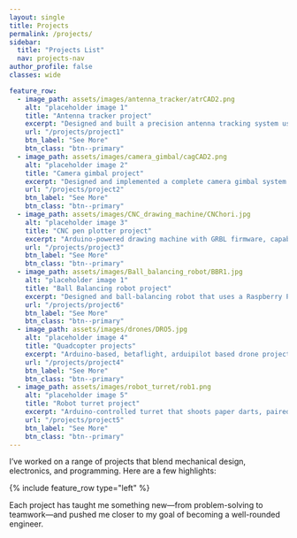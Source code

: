 ```yaml
---
layout: single
title: Projects
permalink: /projects/
sidebar:
  title: "Projects List"
  nav: projects-nav
author_profile: false
classes: wide

feature_row:
  - image_path: assets/images/antenna_tracker/atrCAD2.png
    alt: "placeholder image 1"
    title: "Antenna tracker project"
    excerpt: "Designed and built a precision antenna tracking system using Arduino microcontrollers and custom gimbal mechanisms to maintain satellite communication during UAV missions. Integrated real-time position calculation and motor control for seamless signal tracking in dynamic flight conditions."
    url: "/projects/project1"
    btn_label: "See More"
    btn_class: "btn--primary"
  - image_path: assets/images/camera_gimbal/cagCAD2.png
    alt: "placeholder image 2"
    title: "Camera gimbal project"
    excerpt: "Designed and implemented a complete camera gimbal system capable of maintaining camera stability during autonomous drone missions. The system utilizes an IMU for attitude sensing, custom ESC firmware for precise motor control"
    url: "/projects/project2"
    btn_label: "See More"
    btn_class: "btn--primary"
  - image_path: assets/images/CNC_drawing_machine/CNChori.jpg
    alt: "placeholder image 3"
    title: "CNC pen plotter project"
    excerpt: "Arduino-powered drawing machine with GRBL firmware, capable of producing precise line art. "
    url: "/projects/project3"
    btn_label: "See More"
    btn_class: "btn--primary"
  - image_path: assets/images/Ball_balancing_robot/BBR1.jpg
    alt: "placeholder image 1"
    title: "Ball Balancing robot project"
    excerpt: "Designed and ball-balancing robot that uses a Raspberry Pi 4 with a CV camera to track the ball’s position in real time. The system drives MG9666 servos to adjust the platform’s tilt, keeping the ball centered through a PID control loop. This project combines computer vision, control theory, and mechatronics to demonstrate precise motion control and feedback-driven stability."
    url: "/projects/project6"
    btn_label: "See More"
    btn_class: "btn--primary"
  - image_path: assets/images/drones/DRO5.jpg
    alt: "placeholder image 4"
    title: "Quadcopter projects"
    excerpt: "Arduino-based, betaflight, arduipilot based drone project exploring **flight control systems** and UAV design."
    url: "/projects/project4"
    btn_label: "See More"
    btn_class: "btn--primary"
  - image_path: assets/images/robot_turret/rob1.png
    alt: "placeholder image 5"
    title: "Robot turret project"
    excerpt: "Arduino-controlled turret that shoots paper darts, paired with a **PyQt6 laptop app** for control."
    url: "/projects/project5"
    btn_label: "See More"
    btn_class: "btn--primary"
---
```

I’ve worked on a range of projects that blend mechanical design, electronics, and programming. Here are a few highlights:

{% include feature_row type="left" %}

Each project has taught me something new—from problem-solving to teamwork—and pushed me closer to my goal of becoming a well-rounded engineer.
